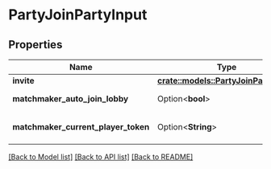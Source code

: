 # PartyJoinPartyInput

## Properties

Name | Type | Description | Notes
------------ | ------------- | ------------- | -------------
**invite** | [**crate::models::PartyJoinPartyInvite**](PartyJoinPartyInvite.md) |  | 
**matchmaker_auto_join_lobby** | Option<**bool**> | Whether or not to automatically join the game lobby if a party is currently in game. | [optional]
**matchmaker_current_player_token** | Option<**String**> | If the player is currently in the lobby, pass the token from `rivet.matchmaker#MatchmakerLobbyJoinInfoPlayer$token`. This will prevent issuing a new player token. | [optional]

[[Back to Model list]](../README.md#documentation-for-models) [[Back to API list]](../README.md#documentation-for-api-endpoints) [[Back to README]](../README.md)


